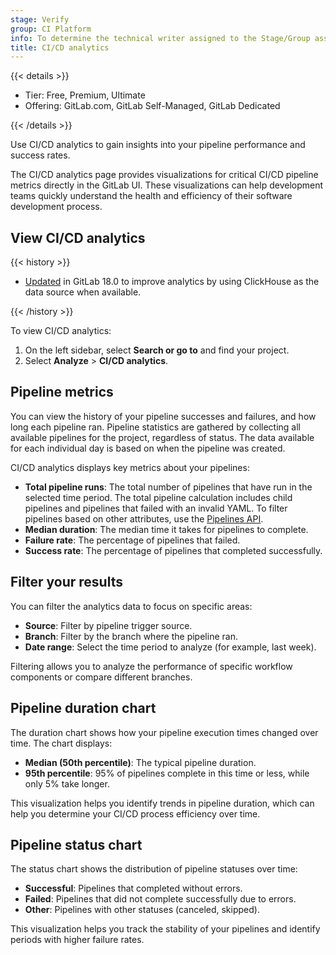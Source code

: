 ```yaml
---
stage: Verify
group: CI Platform
info: To determine the technical writer assigned to the Stage/Group associated with this page, see https://handbook.gitlab.com/handbook/product/ux/technical-writing/#assignments
title: CI/CD analytics
---
```


{{< details >}}

- Tier: Free, Premium, Ultimate
- Offering: GitLab.com, GitLab Self-Managed, GitLab Dedicated

{{< /details >}}

Use CI/CD analytics to gain insights into your pipeline performance and success rates.

The CI/CD analytics page provides visualizations for critical CI/CD pipeline metrics directly in the GitLab UI.
These visualizations can help development teams quickly understand the health and efficiency of their software development process.

## View CI/CD analytics

{{< history >}}

- [Updated](https://gitlab.com/gitlab-org/gitlab/-/issues/353607) in GitLab 18.0 to improve analytics by using ClickHouse as the data source when available.

{{< /history >}}

To view CI/CD analytics:

1. On the left sidebar, select **Search or go to** and find your project.
1. Select **Analyze** > **CI/CD analytics**.

## Pipeline metrics

You can view the history of your pipeline successes and failures, and how long each pipeline ran.
Pipeline statistics are gathered by collecting all available pipelines for the
project, regardless of status. The data available for each individual day is based
on when the pipeline was created.

CI/CD analytics displays key metrics about your pipelines:

- **Total pipeline runs**: The total number of pipelines that have run in the selected time period. The total pipeline calculation includes child pipelines and pipelines that failed with an invalid YAML.
  To filter pipelines based on other attributes, use the [Pipelines API](../../api/pipelines.md#list-project-pipelines).
- **Median duration**: The median time it takes for pipelines to complete.
- **Failure rate**: The percentage of pipelines that failed.
- **Success rate**: The percentage of pipelines that completed successfully.

## Filter your results

You can filter the analytics data to focus on specific areas:

- **Source**: Filter by pipeline trigger source.
- **Branch**: Filter by the branch where the pipeline ran.
- **Date range**: Select the time period to analyze (for example, last week).

Filtering allows you to analyze the performance of specific workflow components or compare different branches.

## Pipeline duration chart

The duration chart shows how your pipeline execution times changed over time. The chart displays:

- **Median (50th percentile)**: The typical pipeline duration.
- **95th percentile**: 95% of pipelines complete in this time or less, while only 5% take longer.

This visualization helps you identify trends in pipeline duration, which can help you determine your CI/CD process efficiency over time.

## Pipeline status chart

The status chart shows the distribution of pipeline statuses over time:

- **Successful**: Pipelines that completed without errors.
- **Failed**: Pipelines that did not complete successfully due to errors.
- **Other**: Pipelines with other statuses (canceled, skipped).

This visualization helps you track the stability of your pipelines and identify periods with higher failure rates.
